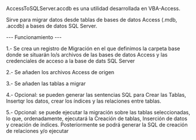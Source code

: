 AccessToSQLServer.accdb es una utilidad desarrollada en VBA-Access. 

Sirve para migrar datos desde tablas de bases de datos Access (.mdb, .accdb) a bases de datos SQL Server.

--- Funcionamiento ---

1.- Se crea un registro de Migración en el que definimos la carpeta base donde se situarán lo/s archivos de las bases de datos Access y las credenciales de acceso a la base de dats SQL Server

2.- Se añaden los archivos Access de origen

3.- Se añaden las tablas a migrar

4.- Opcional: se pueden generar las sentencias SQL para Crear las Tablas, Insertqr los datos, crear los índices y las relaciones entre tablas.

5.- Opcional: se puede ejecutar la migración sobre las tablas seleccionadas, lo que, ordenadamente, ejecutará la Creación de tablas, Inserción de datos y creación de índices. Posteriormente se podrá generar la SQL de creación de relaciones y/o ejecutar


